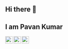 ## Hi there 👋

## I am Pavan Kumar

<a href="https://www.linkedin.com/in/pavan-kumar-gopidesu">
  <img align="left" width="23px" src="https://cdn.jsdelivr.net/npm/simple-icons@v3/icons/linkedin.svg" />
</a>
<a href="https://github.com/gopidesupavan/">
  <img align="left" width="23px" src="https://cdn.jsdelivr.net/npm/simple-icons@v3/icons/github.svg" />
</a>
<a href="gopidesupavan@gmail.com">
  <img align="left" width="23px" src="https://cdn.jsdelivr.net/npm/simple-icons@v3/icons/gmail.svg" />
</a>

<br>
<br>
